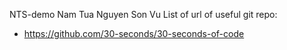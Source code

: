 NTS-demo
Nam
Tua Nguyen
Son Vu
List of url of useful git repo:

- https://github.com/30-seconds/30-seconds-of-code